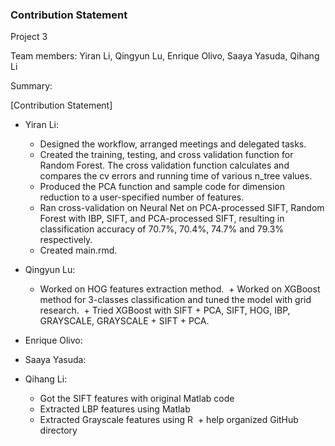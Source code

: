 ### Contribution Statement

Project 3

Team members: Yiran Li,  Qingyun Lu, Enrique Olivo, Saaya Yasuda, Qihang Li

Summary: 

[Contribution Statement] 

+ Yiran Li:
  + Designed the workflow, arranged meetings and delegated tasks.
  + Created the training, testing, and cross validation function for Random Forest. The cross validation function calculates
  and compares the cv errors and running time of various n_tree values. 
  + Produced the PCA function and sample code for dimension reduction to a user-specified number of features.
  + Ran cross-validation on Neural Net on PCA-processed SIFT, Random Forest with IBP, SIFT, and PCA-processed SIFT, resulting
  in classification accuracy of 70.7%, 70.4%, 74.7% and 79.3% respectively. 
  + Created main.rmd.
  
+ Qingyun Lu: 
  + Worked on HOG features extraction method.
  + Worked on XGBoost method for 3-classes classification and tuned the model with grid research.
  + Tried XGBoost with SIFT + PCA, SIFT, HOG, IBP, GRAYSCALE, GRAYSCALE + SIFT + PCA.

+ Enrique Olivo:

+ Saaya Yasuda: 

+ Qihang Li: 
  + Got the SIFT features with original Matlab code
  + Extracted LBP features using Matlab
  + Extracted Grayscale features using R
  + help organized GitHub directory
